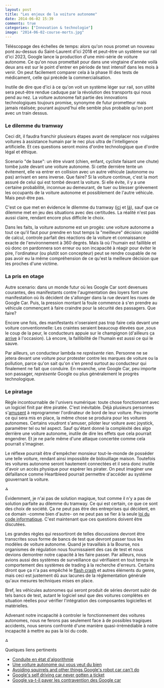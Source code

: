 ```yaml
---
layout: post
title: "Les enjeux de la voiture autonome"
date: 2014-06-02 15:39
comments: true
categories: ["Innovation & technologie"] 
image: "2014-06-02-course-morts.jpg"
---
```




Téléscopage des échelles de temps: alors qu'on nous promet un nouveau pont au-dessus du Saint-Laurent d'ici 2018 et peut-être un système sur rail d'ici 2023, Google lance la production d'une mini-série de voiture autonome. Ce qu'on nous promettait pour dans une vingtaine d'année voilà deux ans est sur le point d'entrer en période de test intensif dans les mois à venir. On peut facilement comparer cela à la phase III des tests de médicament, celle qui précède la commercialisation.

Inutile de dire que d'ici à ce qu'on voit un système léger sur rail, son utilité sera peut-être rendue caduque par la révolution des transports qui nous pend au nez. La voiture autonome fait partie des innovations technologiques toujours promise, synonyme de futur prometteur mais jamais réalisée; pourant aujourd'hui elle semble plus probable qu'on pont avec un train dessus.

### Le dilemme du tramway

Ceci dit, il faudra franchir plusieurs étapes avant de remplacer nos vulgaires voitures à assistance humain par le nec plus ultra de l'intelligence artificielle. Et ces questions seront moins d'ordre technologique que d'ordre légal et éthique.

Scenario "de base": un être vivant (chien, enfant, cycliste faisant une chute) tombe juste devant une voiture autonome. Si cette dernière tente un évitement, elle va entrer en collision avec un autre véhicule (autonome ou pas) arrivant en sens inverse. Que faire? Si la voiture continue, c'est la mort assuré de celui qui est tombé devant la voiture. Si elle évite, il y a une certaine probabilité, inconnue au demeurant, de tuer ou blesser grièvement les occupants de la voiture autonome et possiblement de l'autre véhicule. Mais peut-être pas.

C'est ce que met en évidence le dilemme du tramway ([ici](http://fr.wikipedia.org/wiki/Dilemme_du_tramway) et [là](http://fr.wikipedia.org/wiki/Dilemme_du_tramway)), sauf que ce dilemme met en jeu des situations avec des certitudes. La réalité n'est pas aussi claire, rendant encore plus difficile le choix.

Dans les faits, la voiture autonome est un progès: une voiture autonome a tout ce qu'il faut pour prendre en tout temps la "meilleure" décision: rapidité de calcul, controle parfait des réactions de la voiture et connaissance exacte de l'environnement à 360 degrés. Mais là où l'humain est faillible et où donc on pardonnera son erreur ou son incapacité à réagir pour éviter le pire, l'ordinateur (ou plutôt son concepteur) peut se rendre coupable de ne pas avoir eu la même compréhension de ce qu'est la meilleure décision que les proches d'une victime.


### La pris en otage

Autre scenario: dans un monde futur où les Google Car sont devenues courantes, des manifestants contre l'augmentation des loyers font une manifestation où ils décident de s'allonger dans la rue devant les roues de Google Car. Puis, la pression montant la foule commence à s'en prendre au véhicule commençant à faire craindre pour la sécurité des passagers. Que faire?

Encore une fois, des manifestants n'oseraient pas trop faire cela devant une voiture conventionnelle: Les craintes seraient beaucoup élevées que ,sous le coup de la peur, le conducteurs appuie sur le champignon (d'ailleurs ça [arrive](http://www.telegraph.co.uk/news/worldnews/southamerica/brazil/8353694/Motorist-in-Brazil-ploughs-through-Critical-Mass-cyclists.html) à l'occasion). Là encore, la faillibilité de l'humain est aussi ce qui le sauve.

Par ailleurs, un conducteur lambda ne *représente* rien. Personne ne se jetera devant une voiture pour protester contre les marques de voiture ou la pollution, parce qu'on sait qu'on s'en prend surtout au conducteur qui finalement ne fait que conduire. En revanche, une Google Car, peu importe son passager, *représente* Google ou plus généralement le progrès technologique.

### Le piratage

Règle incontournable de l'univers numérique: toute chose fonctionnant avec un logiciel finit par être piratée. C'est inévitable. Déjà plusieurs personnes s'[amusent](http://jalopnik.com/hackers-can-take-over-your-car-with-this-simple-26-dev-1519896807) à reprogrammer l'ordinateur de bord de leur voiture. Peu importe ce qui sera mis en place, la même chose se produira pour les voitures autonomes. Certains voudront s'amuser, piloter leur voiture avec joystick, paramétrer tel ou tel aspect. Sauf qu'étant donné la compléxité des algo derrière une voiture autonome, inutile de dire les effets que cela pourrait engendrer. Et je ne parle même d'une attaque concertée comme cela pourrait s'imaginer.

Le réflexe pourrait être d'empêcher monsieur tout-le-monde de posséder une telle voiture, rendant ainsi impossible de bidouillage maison. Toutefois les voitures autonome seront hautement connectées et il sera donc inutile d'avoir un accès physique pour espérer les pirater. On peut imaginer une défaillance comme Heartbleed pourrait permettre d'accéder au système gouvernant la voiture.

⁂

Évidemment, je n'ai pas de solution magique, tout comme il n'y a pas de solution parfaite au dilemme du tramway. Ce qui est certain, ce que ce sont des choix de société. Ça ne peut pas être des entreprises qui décident, en ce domain -comme bien d'autre- on ne peut pas se fier à la seule [loi du code informatique](http://en.wikipedia.org/wiki/Code_and_Other_Laws_of_Cyberspace). C'est maintenant que ces questions doivent être discutées.

Les grandes règles qui ressortiront de telles discussions devront être transcrites sous forme de bancs de test que devront passer tous les modèles de voiture autonome. Quand je travaillais à la Bourse, nos organismes de régulation nous fournissaient des cas de test et nous devions demontrer notre capacité à les faire passer. Par ailleurs, nous avions aussi des systèmes de surveillance qui vérifiaient en tout temps le comportement des systèmes de trading à la recherche d'erreurs. Certains diront que ça n'a pas empêché le [flash crash](http://en.wikipedia.org/wiki/2010_Flash_Crash) et autres éléments du genre, mais ceci est justement dû aux lacunes de la réglementation générale qu'aux mesures techniques mises en place. 

Bref, les véhicules autonomes qui seront produit de séries devront subir de tels bancs de test, autant le logiciel seul que des voitures complètes en situation réelles pour vérifier l'intégration des composantes logicielles et matérielles.

Advenant notre incapacité à controler le fonctionnement des voitures autonomes, nous ne ferons pas seulement face à de possibles tragiques accidents, nous serons confronté d'une manière quasi-irrémédiable à notre incapacité à mettre au pas la loi du code.

⁂

Quelques liens pertinents

- [Conduite en état d'algorithmie](http://affordance.typepad.com/mon_weblog/2014/06/conduite-en-etat-algorithmie.html)
- [Une voiture autonome qui vous veut du bien](http://blogues.radio-canada.ca/triplex/2014/05/23/une-voiture-autonome-qui-vous-veut-du-bien-vraiment/)
- [Avoiding squirrels and other things  Google's robot car can't do](http://www.wired.com/2014/05/google-self-driving-car-can-cant/)
- [Google's self driving car never gotten a ticket](http://www.theatlantic.com/technology/archive/2014/05/googles-self-driving-cars-have-never-gotten-a-ticket/371172/)
- [Google va-t-il payer les contravention des Google car](http://alireailleurs.tumblr.com/post/87091818995/google-va-t-il-payer-les-contraventions-des-google-car)